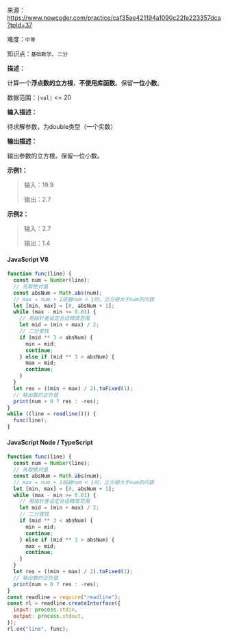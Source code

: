 来源：<https://www.nowcoder.com/practice/caf35ae421194a1090c22fe223357dca?tpId=37>

难度：`中等`

知识点：`基础数学`、`二分`

**描述：**

计算一个**浮点数的立方根**，**不使用库函数**。保留**一位小数**。

数据范围：`|val|` <= 20

**输入描述：**

待求解参数，为double类型（一个实数）

**输出描述：**

输出参数的立方根。保留一位小数。

**示例1：**

> 输入：19.9
>
> 输出：2.7

**示例2：**

> 输入：2.7
>
> 输出：1.4

<!-- tabs:start -->

#### **JavaScript V8**

```javascript
function func(line) {
  const num = Number(line);
  // 先取绝对值
  const absNum = Math.abs(num);
  // max = num + 1规避num < 1时，立方根大于num的问题
  let [min, max] = [0, absNum + 1];
  while (max - min >= 0.01) {
    // 用指针差设定合适精度范围
    let mid = (min + max) / 2;
    // 二分查找
    if (mid ** 3 < absNum) {
      min = mid;
      continue;
    } else if (mid ** 3 > absNum) {
      max = mid;
      continue;
    }
  }
  let res = ((min + max) / 2).toFixed(1);
  // 输出数的正负值
  print(num > 0 ? res : -res);
}
while ((line = readline())) {
  func(line);
}
```

#### **JavaScript Node / TypeScript**

```javascript
function func(line) {
  const num = Number(line);
  // 先取绝对值
  const absNum = Math.abs(num);
  // max = num + 1规避num < 1时，立方根大于num的问题
  let [min, max] = [0, absNum + 1];
  while (max - min >= 0.01) {
    // 用指针差设定合适精度范围
    let mid = (min + max) / 2;
    // 二分查找
    if (mid ** 3 < absNum) {
      min = mid;
      continue;
    } else if (mid ** 3 > absNum) {
      max = mid;
      continue;
    }
  }
  let res = ((min + max) / 2).toFixed(1);
  // 输出数的正负值
  print(num > 0 ? res : -res);
}
const readline = require("readline");
const rl = readline.createInterface({
  input: process.stdin,
  output: process.stdout,
});
rl.on("line", func);
```

<!-- tabs:end -->
